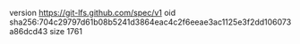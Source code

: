 version https://git-lfs.github.com/spec/v1
oid sha256:704c29797d61b08b5241d3864eac4c2f6eeae3ac1125e3f2dd106073a86dcd43
size 1761
